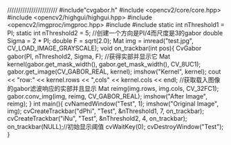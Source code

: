 ///////////////////////
#include"cvgabor.h"
#include <opencv2/core/core.hpp>
#include <opencv2/highgui/highgui.hpp>
#include <opencv2/imgproc/imgproc.hpp>
#include <iostream>
#include <vector>
static int nThreshold1 = PI;
static int nThreshold2 = 5;
//创建一个方向是PI/4而尺度是3的gabor
double Sigma = 2 * PI;
double F = sqrt(2.0);
Mat img = imread("test.jpg", CV_LOAD_IMAGE_GRAYSCALE);
void on_trackbar(int pos){
	CvGabor gabor(PI, nThreshold2, Sigma, F);
	//获得实部并显示它
	Mat kernel(gabor.get_mask_width(), gabor.get_mask_width(), CV_8UC1);
	gabor.get_image(CV_GABOR_REAL, kernel);
	imshow("Kernel", kernel);
	cout << "row:" << kernel.rows << ",cols" << kernel.cols << endl;
	//获取载入图像的gabor滤波响应的实部并且显示
	Mat reimg(img.rows, img.cols, CV_32FC1);
	gabor.conv_img(img, reimg, CV_GABOR_REAL);
	imshow("After Image", reimg);
}
int main(){
	cvNamedWindow("Test", 1);
	imshow("Original Image", img);
	cvCreateTrackbar("dPhi", "Test", &nThreshold1, 7, on_trackbar);
	cvCreateTrackbar("iNu", "Test", &nThreshold2, 4, on_trackbar);
	on_trackbar(NULL);//初始显示阈值
	cvWaitKey(0);
	cvDestroyWindow("Test");
}
